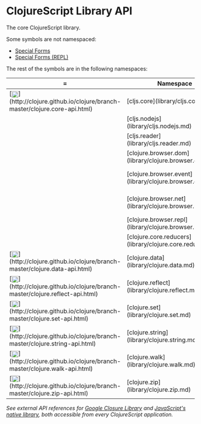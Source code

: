 # ClojureScript Library API

The core ClojureScript library.

Some symbols are not namespaced:

- [Special Forms](library/special.md)
- [Special Forms (REPL)](library/specialrepl.md)

The rest of the symbols are in the following namespaces:

 <table>
<thead><tr>
<th>=</th>
<th>Namespace</th>
<th>Description</th>
</tr></thead>
<tr>
<td>[<img width="18px" valign="middle" src="http://i.imgur.com/1GjPKvB.png">](http://clojure.github.io/clojure/branch-master/clojure.core-api.html)</td>
<td>[cljs.core](library/cljs.core.md)</td>
<td>fundamental library of the ClojureScript language</td>
</tr>
<tr>
<td></td>
<td>[cljs.nodejs](library/cljs.nodejs.md)</td>
<td>nodejs support functions</td>
</tr>
<tr>
<td></td>
<td>[cljs.reader](library/cljs.reader.md)</td>
<td>a reader to parse text and produce data structures</td>
</tr>
<tr>
<td></td>
<td>[clojure.browser.dom](library/clojure.browser.dom.md)</td>
<td>browser DOM library, wrapping [goog.dom](http://www.closurecheatsheet.com/dom)</td>
</tr>
<tr>
<td></td>
<td>[clojure.browser.event](library/clojure.browser.event.md)</td>
<td>browser event library, wrapping [goog.events](http://www.closurecheatsheet.com/events)</td>
</tr>
<tr>
<td></td>
<td>[clojure.browser.net](library/clojure.browser.net.md)</td>
<td>network communication library, wrapping [goog.net](http://www.closurecheatsheet.com/net)</td>
</tr>
<tr>
<td></td>
<td>[clojure.browser.repl](library/clojure.browser.repl.md)</td>
<td>evaluate compiled cljs in a browser. send results back to server</td>
</tr>
<tr>
<td></td>
<td>[clojure.core.reducers](library/clojure.core.reducers.md)</td>
<td>a library for reduction and parallel folding (parallelism not supported)</td>
</tr>
<tr>
<td>[<img width="18px" valign="middle" src="http://i.imgur.com/1GjPKvB.png">](http://clojure.github.io/clojure/branch-master/clojure.data-api.html)</td>
<td>[clojure.data](library/clojure.data.md)</td>
<td>non-core data functions</td>
</tr>
<tr>
<td>[<img width="18px" valign="middle" src="http://i.imgur.com/1GjPKvB.png">](http://clojure.github.io/clojure/branch-master/clojure.reflect-api.html)</td>
<td>[clojure.reflect](library/clojure.reflect.md)</td>
<td>deprecated</td>
</tr>
<tr>
<td>[<img width="18px" valign="middle" src="http://i.imgur.com/1GjPKvB.png">](http://clojure.github.io/clojure/branch-master/clojure.set-api.html)</td>
<td>[clojure.set](library/clojure.set.md)</td>
<td>set operations such as union/intersection</td>
</tr>
<tr>
<td>[<img width="18px" valign="middle" src="http://i.imgur.com/1GjPKvB.png">](http://clojure.github.io/clojure/branch-master/clojure.string-api.html)</td>
<td>[clojure.string](library/clojure.string.md)</td>
<td>string operations</td>
</tr>
<tr>
<td>[<img width="18px" valign="middle" src="http://i.imgur.com/1GjPKvB.png">](http://clojure.github.io/clojure/branch-master/clojure.walk-api.html)</td>
<td>[clojure.walk](library/clojure.walk.md)</td>
<td>a generic tree walker for Clojure data structures</td>
</tr>
<tr>
<td>[<img width="18px" valign="middle" src="http://i.imgur.com/1GjPKvB.png">](http://clojure.github.io/clojure/branch-master/clojure.zip-api.html)</td>
<td>[clojure.zip](library/clojure.zip.md)</td>
<td>functional hierarchical zipper, w/ navigation/editing/enumeration</td>
</tr>
</table>

_See external API references for [Google Closure Library] and [JavaScript's
native library], both accessible from every ClojureScript application._

[Google Closure Library]:http://google.github.io/closure-library/api/
[JavaScript's native library]:https://developer.mozilla.org/docs/Web/JavaScript/Reference

